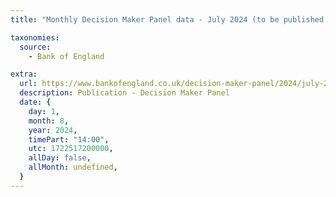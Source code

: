 ```yaml
---
title: "Monthly Decision Maker Panel data - July 2024 (to be published at 2pm)"

taxonomies:
  source:
    - Bank of England

extra:
  url: https://www.bankofengland.co.uk/decision-maker-panel/2024/july-2024
  description: Publication - Decision Maker Panel
  date: {
    day: 1,
    month: 8,
    year: 2024,
    timePart: "14:00",
    utc: 1722517200000,
    allDay: false,
    allMonth: undefined,
  }
---
```


